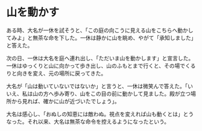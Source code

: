 # 山を動かす

ある時、大名が一休を試そうと、「この庭の向こうに見える山をこちらへ動かしてみよ」と無茶な命を下した。一休は静かに山を眺め、やがて「承知しました」と答えた。

次の日、一休は大名を庭へ連れ出し、「ただいま山を動かします」と宣言した。一休はゆっくりと山に向かって歩き出し、山のふもとまで行くと、その場でくるりと向きを変え、元の場所に戻ってきた。

大名が「山は動いていないではないか」と言うと、一休は微笑んで答えた。「いいえ、私は山の方へ歩み寄り、山をこの目の前に動かして見ました。殿が立つ場所から見れば、確かに山が近づいたでしょう」。

大名は感心し、「おぬしの知恵には敵わぬ。視点を変えれば山も動くとは」とうなった。それ以来、大名は無茶な命令を控えるようになったという。
